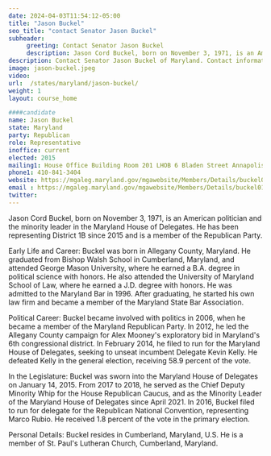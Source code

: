 ```yaml
---
date: 2024-04-03T11:54:12-05:00
title: "Jason Buckel"
seo_title: "contact Senator Jason Buckel"
subheader:
     greeting: Contact Senator Jason Buckel
     description: Jason Cord Buckel, born on November 3, 1971, is an American politician and the minority leader in the Maryland House of Delegates. He has been representing District 1B since 2015 and is a member of the Republican Party.
description: Contact Senator Jason Buckel of Maryland. Contact information for Jason Buckel includes email address, phone number, and mailing address.
image: jason-buckel.jpeg
video:
url:  /states/maryland/jason-buckel/
weight: 1
layout: course_home

####candidate
name: Jason Buckel
state: Maryland
party: Republican
role: Representative
inoffice: current
elected: 2015
mailing1: House Office Building Room 201 LHOB 6 Bladen Street Annapolis, MD 21401
phone1: 410-841-3404
website: https://mgaleg.maryland.gov/mgawebsite/Members/Details/buckel01/
email : https://mgaleg.maryland.gov/mgawebsite/Members/Details/buckel01/
twitter:
---
```


Jason Cord Buckel, born on November 3, 1971, is an American politician and the minority leader in the Maryland House of Delegates. He has been representing District 1B since 2015 and is a member of the Republican Party.

Early Life and Career:
Buckel was born in Allegany County, Maryland. He graduated from Bishop Walsh School in Cumberland, Maryland, and attended George Mason University, where he earned a B.A. degree in political science with honors. He also attended the University of Maryland School of Law, where he earned a J.D. degree with honors. He was admitted to the Maryland Bar in 1996. After graduating, he started his own law firm and became a member of the Maryland State Bar Association.

Political Career:
Buckel became involved with politics in 2006, when he became a member of the Maryland Republican Party. In 2012, he led the Allegany County campaign for Alex Mooney's exploratory bid in Maryland's 6th congressional district. In February 2014, he filed to run for the Maryland House of Delegates, seeking to unseat incumbent Delegate Kevin Kelly. He defeated Kelly in the general election, receiving 58.9 percent of the vote.

In the Legislature:
Buckel was sworn into the Maryland House of Delegates on January 14, 2015. From 2017 to 2018, he served as the Chief Deputy Minority Whip for the House Republican Caucus, and as the Minority Leader of the Maryland House of Delegates since April 2021. In 2016, Buckel filed to run for delegate for the Republican National Convention, representing Marco Rubio. He received 1.8 percent of the vote in the primary election.

Personal Details:
Buckel resides in Cumberland, Maryland, U.S. He is a member of St. Paul's Lutheran Church, Cumberland, Maryland.
